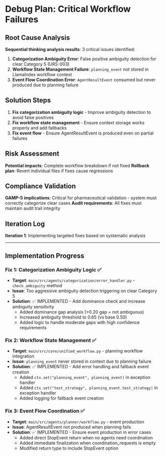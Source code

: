 # Debug Plan: Critical Workflow Failures

## Root Cause Analysis
**Sequential thinking analysis results**: 3 critical issues identified:

1. **Categorization Ambiguity Error**: False positive ambiguity detection for clear Category 5 (URS-003)
2. **Workflow State Management Failure**: `planning_event` not stored in LlamaIndex workflow context
3. **Event Flow Coordination Error**: `AgentResultEvent` consumed but never produced due to planning failure

## Solution Steps
1. **Fix categorization ambiguity logic** - Improve ambiguity detection to avoid false positives
2. **Fix workflow state management** - Ensure context storage works properly and add fallbacks
3. **Fix event flow** - Ensure AgentResultEvent is produced even on partial failures

## Risk Assessment  
**Potential impacts**: Complete workflow breakdown if not fixed
**Rollback plan**: Revert individual files if fixes cause regressions

## Compliance Validation
**GAMP-5 implications**: Critical for pharmaceutical validation - system must correctly categorize clear cases
**Audit requirements**: All fixes must maintain audit trail integrity

## Iteration Log
**Iteration 1**: Implementing targeted fixes based on systematic analysis

---

## Implementation Progress

### Fix 1: Categorization Ambiguity Logic ✅
- **Target**: `main/src/agents/categorization/error_handler.py` - `check_ambiguity` method
- **Issue**: Too aggressive ambiguity detection triggering on clear Category 5
- **Solution**: ✅ IMPLEMENTED - Add dominance check and increase ambiguity sensitivity
  - Added dominance gap analysis (>0.20 gap = not ambiguous)
  - Increased ambiguity threshold to 0.65 (vs base 0.50)
  - Added logic to handle moderate gaps with high confidence requirements

### Fix 2: Workflow State Management ✅  
- **Target**: `main/src/core/unified_workflow.py` - planning workflow integration
- **Issue**: `planning_event` never stored in context due to planning failure
- **Solution**: ✅ IMPLEMENTED - Add error handling and fallback event creation
  - Added `ctx.set("planning_event", planning_event)` in exception handler
  - Added `ctx.set("test_strategy", planning_event.test_strategy)` in exception handler
  - Added logging for fallback event creation

### Fix 3: Event Flow Coordination ✅
- **Target**: `main/src/agents/planner/workflow.py` - event production
- **Issue**: AgentResultEvent not produced when planning fails
- **Solution**: ✅ IMPLEMENTED - Ensure event production in error cases
  - Added direct StopEvent return when no agents need coordination
  - Added immediate finalization when coordination_requests is empty
  - Modified return type to include StopEvent option
